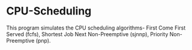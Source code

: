 # CPU-Scheduling
This program simulates the CPU scheduling algorithms- First Come First Served (fcfs), Shortest Job Next Non-Preemptive (sjnnp), Priority Non-Preemptive (pnp).
